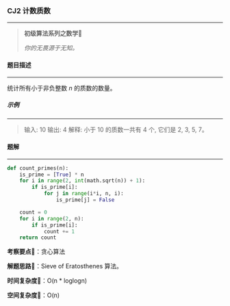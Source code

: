 ### CJ2 计数质数

---



> **初级算法系列之数学**🌈
>
> *你的无畏源于无知。*



#### 题目描述

---

统计所有小于非负整数 *n* 的质数的数量。



##### 示例

---

> 输入: 10
> 输出: 4
> 解释: 小于 10 的质数一共有 4 个, 它们是 2, 3, 5, 7。



#### 题解

---

```python
def count_primes(n):
    is_prime = [True] * n
    for i in range(2, int(math.sqrt(n)) + 1):
        if is_prime[i]:
            for j in range(i*i, n, i):
                is_prime[j] = False

    count = 0
    for i in range(2, n):
        if is_prime[i]:
            count += 1
    return count
```



**考察要点**🍥：贪心算法

**解题思路**🍬：Sieve of Eratosthenes 算法。



**时间复杂度**🍉：O(n * loglogn)

**空间复杂度**🍭：O(n)

